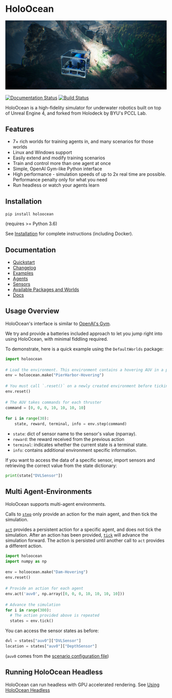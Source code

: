 # HoloOcean

![HoloOcean Image](docs/images/inspect_plane.jpg)

[![Documentation Status](https://readthedocs.org/projects/holoocean/badge/?version=latest)](https://holoocean.readthedocs.io/en/latest/?badge=latest)
 [![Build Status](https://robots.et.byu.edu:4000/api/badges/frostlab/holoocean/status.svg?ref=refs/heads/develop)](https://robots.et.byu.edu:4000/frostlab/holoocean)


HoloOcean is a high-fidelity simulator for underwater robotics built on top of Unreal Engine 4, and forked from Holodeck by BYU's PCCL Lab.

## Features
 - 7+ rich worlds for training agents in, and many scenarios for those worlds
 - Linux and Windows support
 - Easily extend and modify training scenarios
 - Train and control more than one agent at once
 - Simple, OpenAI Gym-like Python interface
 - High performance - simulation speeds of up to 2x real time are possible. Performance penalty only for what you need
 - Run headless or watch your agents learn

## Installation
`pip install holoocean`

(requires >= Python 3.6)

See [Installation](https://holoocean.readthedocs.io/en/latest/usage/installation.html) for complete instructions (including Docker).

## Documentation
* [Quickstart](https://holoocean.readthedocs.io/en/latest/usage/getting-started.html)
* [Changelog](https://holoocean.readthedocs.io/en/latest/changelog/changelog.html)
* [Examples](https://holoocean.readthedocs.io/en/latest/usage/getting-started.html#code-examples)
* [Agents](https://holoocean.readthedocs.io/en/latest/agents/agents.html)
* [Sensors](https://holoocean.readthedocs.io/en/latest/holoocean/sensors.html)
* [Available Packages and Worlds](https://holoocean.readthedocs.io/en/latest/packages/packages.html)
* [Docs](https://holoocean.readthedocs.io/en/latest/)

## Usage Overview
HoloOcean's interface is similar to [OpenAI's Gym](https://gym.openai.com/). 

We try and provide a batteries included approach to let you jump right into using HoloOcean, with minimal
fiddling required.

To demonstrate, here is a quick example using the `DefaultWorlds` package:

```python
import holoocean

# Load the environment. This environment contains a hovering AUV in a pier
env = holoocean.make("PierHarbor-Hovering")

# You must call `.reset()` on a newly created environment before ticking/stepping it
env.reset()                         

# The AUV takes commands for each thruster
command = [0, 0, 0, 10, 10, 10, 10]   

for i in range(30):
    state, reward, terminal, info = env.step(command)  
```

- `state`: dict of sensor name to the sensor's value (nparray).
- `reward`: the reward received from the previous action
- `terminal`: indicates whether the current state is a terminal state.
- `info`: contains additional environment specific information.

If you want to access the data of a specific sensor, import sensors and
retrieving the correct value from the state dictionary:

```python
print(state["DVLSensor"])
```

## Multi Agent-Environments
HoloOcean supports multi-agent environments.

Calls to [`step`](https://holoocean.readthedocs.io/en/latest/holoocean/environments.html#holoocean.environments.HoloOceanEnvironment.step) only provide an action for the main agent, and then tick the simulation. 

[`act`](https://holoocean.readthedocs.io/en/latest/holoocean/environments.html#holoocean.environments.HoloOceanEnvironment.act) provides a persistent action for a specific agent, and does not tick the simulation. After an 
action has been provided, [`tick`](https://holoocean.readthedocs.io/en/latest/holoocean/environments.html#holoocean.environments.HoloOceanEnvironment.tick) will advance the simulation forward. The action is persisted until another call to `act` provides a different action.

```python
import holoocean
import numpy as np

env = holoocean.make("Dam-Hovering")
env.reset()

# Provide an action for each agent
env.act('auv0', np.array([0, 0, 0, 10, 10, 10, 10]))

# Advance the simulation
for i in range(300):
  # The action provided above is repeated
  states = env.tick()
```

You can access the sensor states as before:

```python
dvl = states["auv0"]["DVLSensor"]
location = states["auv0"]["DepthSensor"]
```

(`auv0` comes from the [scenario configuration file](https://holoocean.readthedocs.io/en/latest/packages/docs/scenarios.html))

## Running HoloOcean Headless
HoloOcean can run headless with GPU accelerated rendering. See [Using HoloOcean Headless](https://holoocean.readthedocs.io/en/latest/usage/running-headless.html)

